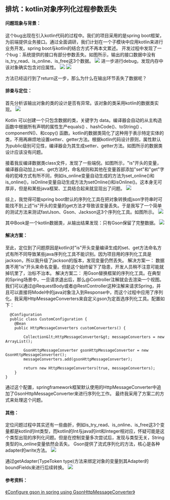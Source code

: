 ## 排坑：kotlin对象序列化过程参数丢失
#### 问题现象与背景：
这个bug出现在引入kotlin代码的过程中。我们的项目采用的是spring boot框架，为前端提供业务接口。通过全面调研，我们计划在一个子模块中应用kotlin来进行业务开发。spring boot与kotlin的结合方式不再本文累述。
开发过程中发现了一个bug：系统提供的接口有部分参数丢失。如图所示，输出的接口数据中没有is_try_read、is_online、is_free这3个数据。
![](https://sunzengjun.github.io/css/pics/kotlin01.png)
进一步进行debug，发现内存中该对象确实包含对应属性。
	![](https://sunzengjun.github.io/css/pics/kotlin02.png)
  ![](https://sunzengjun.github.io/css/pics/kotlin03.png)
	
方法已经运行到了return这一步，那么为什么在输出环节丢失了数据呢？
#### 排查与定位：
首先分析该输出对象的类的设计是否有异常。该对象的类采用kotlin的数据类实现。
	![](https://sunzengjun.github.io/css/pics/kotlin04.png)
	
Kotlin 可以创建一个只包含数据的类，关键字为 data。编译器会自动的从主构造函数中根据所有声明的属性生产equals() 、hashCode()、toString() 、componentN()、和copy() 函数。kotlin的数据类简化了这种用于表示特定实体的类，不用再麻烦地设置setter、getter方法。根据kotlin代码设计原则，属性默认为public级别可见性，编译器会为其生成setter、getter方法。如图所示的数据类设计应该没有问题。
	
接着我反编译数据类class文件，发现了一些端倪。如图所示，"is"开头的变量，编译器自动加上set、get方法时，命名规则和其他在变量首部添加"set"和"get"字母的驼峰方式有所不同，例如is_online变量自动生成的方法为set_online()和is_online()，isOnline变量自动生成方法为setOnline()和isOnline()。这本身无可厚非，但是和某些java框架、工具结合起来就显现出了问题。
	![](https://sunzengjun.github.io/css/pics/kotlin05.png)
	
综上，我觉得可能spring boot默认的序列化工具在把对象转换成json字符串时可能找不到上述"is"开头的变量的get方法才导致该变量丢失。于是我写了一个简单的测试方法来测试fastJson、Gson、Jackson这3个序列化工具。如图所示。
	![](https://sunzengjun.github.io/css/pics/kotlin06.png)
	
其中Book是一个kotlin数据类，从输出结果发现：只有Gson保留了完整数据。
	![](https://sunzengjun.github.io/css/pics/kotlin07.png)
	

#### 解决方案：
至此，定位到了问题原因是kotlin对"is"开头变量编译生成的set、get方法命名方式有所不同导致某些java序列化工具不能识别。因为项目用的序列化工具是jackson，所以我升级了jackson的版本，发现变量仍然丢失。
解决方案一：
数据类不用"is"开头来命名变量。但是这个始终留下了隐患，开发人员稍不注意可能就掉坑里了，治标不治本。
解决方案二：
用Gson替换框架的序列化工具。在典型的Spring场景中，一旦请求退出后，那么@Controller注解就会去渲染一个视图。我们可以通过@RequestBody或者@RestController这种注解来请求Spring，并且可以直接将Model中的java对象注入到Response中，而这个过程中应用了序列化。我采用HttpMessageConverters来自定义gson为定首选序列化工具。配置如下：
   
	  @Configuration
	  public class CustomConfiguration {
	    @Bean
	    public HttpMessageConverters customConverters() {
	
	        Collection&lt;HttpMessageConverter&gt; messageConverters = new ArrayList();
	
	        GsonHttpMessageConverter gsonHttpMessageConverter = new GsonHttpMessageConverter();
	        messageConverters.add(gsonHttpMessageConverter);
	
	        return new HttpMessageConverters(true, messageConverters);
	    }
	}
通过这个配置，springframework框架默认使用的HttpMessageConverter中追加了GsonHttpMessageConverter来进行序列化工作。
最终我采用了方案二的方式来处理这个问题。
#### 其他：
定位问题过程中其实还有一些曲折，例如is_try_read、is_online、is_free这3个变量都是kotlin的Int类型，而kotlin的Int与java的int和Integer相对应，怀疑可能是这个类型出现的序列化问题。但是在控制变量多次尝试后，发现与类型无关，String类型的is_online变量依然会丢失。
Gson提供了流式序列化的方法，核心是各种adapter的write方法。
	![](https://sunzengjun.github.io/css/pics/kotlin08.png)
	
通过getAdapter(TypeToken type)方法来绑定对象的变量到其Adapter的boundFields来进行后续转换。
	![](https://sunzengjun.github.io/css/pics/kotlin09.png)
	
#### 参考资料：
[《Configure gson in spring using GsonHttpMessageConverter》](http://https://www.leveluplunch.com/java/tutorials/023-configure-integrate-gson-spring-boot/)
